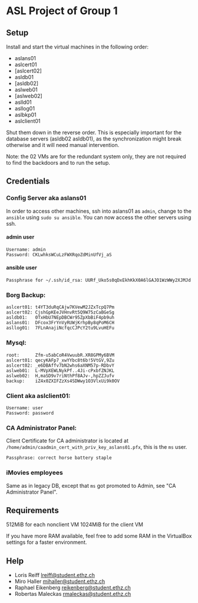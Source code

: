 # ASL Project of Group 1

## Setup
Install and start the virtual machines in the following order:
* aslans01
* aslcert01
* [aslcert02]
* asldb01
* [asldb02]
* aslweb01
* [aslweb02]
* aslld01
* asllog01
* aslbkp01
* aslclient01

Shut them down in the reverse order. This is especially important for the
database servers (asldb02 asldb01), as the synchronization might break
otherwise and it will need manual intervention.

Note: the 02 VMs are for the redundant system only, they are not required to
find the backdoors and to run the setup.


## Credentials

### Config Server aka aslans01 

In order to access other machines, ssh into aslans01 as `admin`, change to the
`ansible` using `sudo su ansible`. You can now access the other servers
using ssh.

#### admin user
```
Username: admin
Password: CKLwhksWCuLzFWXRqoZdMinUfVj_aS
```

#### ansible user
```
Passphrase for ~/.ssh/id_rsa: UURf_Uko5s0qDxEkhKkX0A6lGAJO1WzWWy2XJMJd
```

### Borg Backup:
```
aslcert01: t4YT3duRqCAjw7KVewM2JZxTcpQ7Pm
aslcert02: CjshGpKEeJVHnvRt5Q9W75zCaBGeSg
asldb01:   0TxHbU7NEpDBCWr95ZpXbBiF4pb9uh
aslans01:  DFcox3FrYnVyRUWjKrhpBy8qPoM6CH
asllog01:  7FLnAnajiNcfqcCJPcY2tu9LvuHEFu
```

### Mysql:
```
root:      Zfm-u5abCoR4VwuubR.XR8GPMy6BVM
aslcert01: qecyKAFp7_xwYYbc8t6b!5VtGV,9Zu
aslcert02: _e6DBAffv7bN2whs6aXNM57p-RDbvY
aslweb01:  L-MVpXEWLNykPf..4Ji-cPxbfZNJKL
aslweb02:  H,maSD9v7riNthPf8AJv-,hpZZJufv
backup:    iZ4x0ZXIFZzXs4SDWwy1O3VlxUi9k0OV
```

### Client aka aslclient01:
```
Username: user
Password: password
```

### CA Administrator Panel:
Client Certificate for CA administrator is located at
`/home/admin/caadmin_cert_with_priv_key_aslans01.pfx`, this is the `ms` user.
```
Passphrase: correct horse battery staple
```

### iMovies employees
Same as in legacy DB, except that `ms` got promoted to Admin,
see "CA Administrator Panel".


## Requirements
512MiB for each nonclient VM
1024MiB for the client VM

If you have more RAM available, feel free to add some RAM in the VirtualBox
settings for a faster environment.

## Help
* Loris Reiff <lreiff@student.ethz.ch>
* Miro Haller <mihaller@student.ethz.ch>
* Raphael Eikenberg <reikenberg@student.ethz.ch>
* Robertas Maleckas <rmaleckas@student.ethz.ch>
